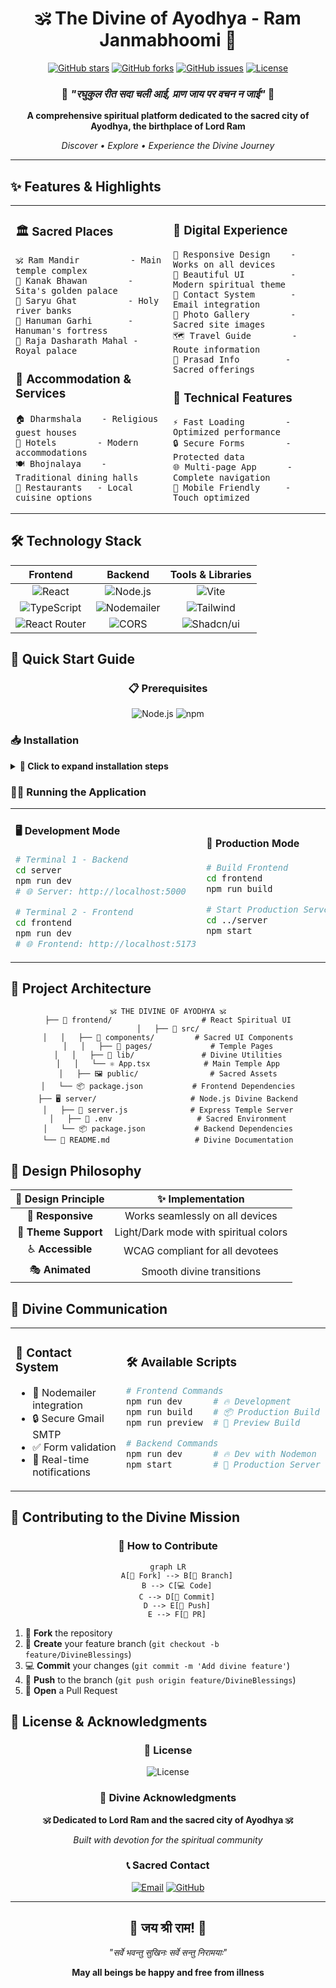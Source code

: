 <div align="center">

# 🕉️ The Divine of Ayodhya - Ram Janmabhoomi 🚩

[![GitHub stars](https://img.shields.io/github/stars/awnishkj/the-birth-place-of-RAM?style=for-the-badge&color=orange)](https://github.com/awnishkj/the-birth-place-of-RAM/stargazers)
[![GitHub forks](https://img.shields.io/github/forks/awnishkj/the-birth-place-of-RAM?style=for-the-badge&color=blue)](https://github.com/awnishkj/the-birth-place-of-RAM/network)
[![GitHub issues](https://img.shields.io/github/issues/awnishkj/the-birth-place-of-RAM?style=for-the-badge&color=red)](https://github.com/awnishkj/the-birth-place-of-RAM/issues)
[![License](https://img.shields.io/github/license/awnishkj/the-birth-place-of-RAM?style=for-the-badge&color=green)](LICENSE)

### 🙏 *"रघुकुल रीत सदा चली आई, प्राण जाय पर वचन न जाई"* 🙏

**A comprehensive spiritual platform dedicated to the sacred city of Ayodhya, the birthplace of Lord Ram**

*Discover • Explore • Experience the Divine Journey*

---

</div>

## ✨ Features & Highlights

<table>
<tr>
<td width="50%">

### 🏛️ **Sacred Places**
```
🕉️ Ram Mandir          - Main temple complex
🏰 Kanak Bhawan        - Sita's golden palace  
🌊 Saryu Ghat          - Holy river banks
🐒 Hanuman Garhi       - Hanuman's fortress
👑 Raja Dasharath Mahal - Royal palace
```

### 🏨 **Accommodation & Services**
```
🏠 Dharmshala    - Religious guest houses
🏨 Hotels        - Modern accommodations
🍽️ Bhojnalaya    - Traditional dining halls
🍴 Restaurants   - Local cuisine options
```

</td>
<td width="50%">

### 🎯 **Digital Experience**
```
📱 Responsive Design    - Works on all devices
🎨 Beautiful UI         - Modern spiritual theme
📧 Contact System       - Email integration
📸 Photo Gallery        - Sacred site images
🗺️ Travel Guide        - Route information
🎁 Prasad Info         - Sacred offerings
```

### 🔧 **Technical Features**
```
⚡ Fast Loading        - Optimized performance
🔒 Secure Forms        - Protected data
🌐 Multi-page App      - Complete navigation
📱 Mobile Friendly     - Touch optimized
```

</td>
</tr>
</table>

## 🛠️ Technology Stack

<div align="center">

| **Frontend** | **Backend** | **Tools & Libraries** |
|:---:|:---:|:---:|
| ![React](https://img.shields.io/badge/React-18-61DAFB?style=for-the-badge&logo=react&logoColor=white) | ![Node.js](https://img.shields.io/badge/Node.js-Express-339933?style=for-the-badge&logo=node.js&logoColor=white) | ![Vite](https://img.shields.io/badge/Vite-646CFF?style=for-the-badge&logo=vite&logoColor=white) |
| ![TypeScript](https://img.shields.io/badge/TypeScript-3178C6?style=for-the-badge&logo=typescript&logoColor=white) | ![Nodemailer](https://img.shields.io/badge/Nodemailer-Email-0F1419?style=for-the-badge&logo=maildotru&logoColor=white) | ![Tailwind](https://img.shields.io/badge/Tailwind-CSS-06B6D4?style=for-the-badge&logo=tailwindcss&logoColor=white) |
| ![React Router](https://img.shields.io/badge/React_Router-CA4245?style=for-the-badge&logo=react-router&logoColor=white) | ![CORS](https://img.shields.io/badge/CORS-Enabled-FF6B6B?style=for-the-badge) | ![Shadcn/ui](https://img.shields.io/badge/Shadcn/ui-000000?style=for-the-badge&logo=shadcnui&logoColor=white) |

</div>

## 🚀 Quick Start Guide

<div align="center">

### 📋 Prerequisites
![Node.js](https://img.shields.io/badge/Node.js-v18+-339933?style=flat-square&logo=node.js&logoColor=white)
![npm](https://img.shields.io/badge/npm-latest-CB3837?style=flat-square&logo=npm&logoColor=white)

</div>

### 📥 Installation

<details>
<summary><b>🔽 Click to expand installation steps</b></summary>

```bash
# 1️⃣ Clone the sacred repository
git clone https://github.com/awnishkj/the-birth-place-of-RAM.git
cd the-birth-place-of-RAM

# 2️⃣ Install Frontend Dependencies
cd frontend
npm install

# 3️⃣ Install Backend Dependencies  
cd ../server
npm install

# 4️⃣ Environment Setup
# Create .env file in server directory
echo "EMAIL_USER=your-email@gmail.com" > server/.env
echo "EMAIL_PASS=your-app-password" >> server/.env
```

</details>

### 🏃‍♂️ Running the Application

<table>
<tr>
<td width="50%">

#### 🖥️ **Development Mode**
```bash
# Terminal 1 - Backend
cd server
npm run dev
# 🌐 Server: http://localhost:5000

# Terminal 2 - Frontend  
cd frontend
npm run dev
# 🌐 Frontend: http://localhost:5173
```

</td>
<td width="50%">

#### 🚀 **Production Mode**
```bash
# Build Frontend
cd frontend
npm run build

# Start Production Server
cd ../server
npm start
```

</td>
</tr>
</table>

## 📁 Project Architecture

<div align="center">

```
🕉️ THE DIVINE OF AYODHYA 🕉️
├── 🎨 frontend/                    # React Spiritual UI
│   ├── 📱 src/
│   │   ├── 🧩 components/         # Sacred UI Components
│   │   ├── 📄 pages/             # Temple Pages
│   │   ├── 🔧 lib/               # Divine Utilities
│   │   └── ⚛️ App.tsx            # Main Temple App
│   ├── 🖼️ public/                # Sacred Assets
│   └── 📦 package.json           # Frontend Dependencies
├── 🖥️ server/                     # Node.js Divine Backend
│   ├── 🚀 server.js              # Express Temple Server
│   ├── 🔐 .env                   # Sacred Environment
│   └── 📦 package.json           # Backend Dependencies
└── 📖 README.md                   # Divine Documentation
```

</div>

## 🎨 Design Philosophy

<div align="center">

| **🎯 Design Principle** | **✨ Implementation** |
|:---:|:---:|
| 📱 **Responsive** | Works seamlessly on all devices |
| 🌙 **Theme Support** | Light/Dark mode with spiritual colors |
| ♿ **Accessible** | WCAG compliant for all devotees |
| 🎭 **Animated** | Smooth divine transitions |

</div>

## 📧 Divine Communication

<table>
<tr>
<td width="50%">

### 📮 **Contact System**
- 📧 Nodemailer integration
- 🔒 Secure Gmail SMTP
- ✅ Form validation
- 🔔 Real-time notifications

</td>
<td width="50%">

### 🛠️ **Available Scripts**
```bash
# Frontend Commands
npm run dev      # 🔥 Development
npm run build    # 📦 Production Build
npm run preview  # 👀 Preview Build

# Backend Commands  
npm run dev      # 🔥 Dev with Nodemon
npm start        # 🚀 Production Server
```

</td>
</tr>
</table>

## 🤝 Contributing to the Divine Mission

<div align="center">

### 🌟 **How to Contribute**

```mermaid
graph LR
    A[🍴 Fork] --> B[🌿 Branch]
    B --> C[💻 Code]
    C --> D[📝 Commit]
    D --> E[🚀 Push]
    E --> F[🔄 PR]
```

</div>

1. 🍴 **Fork** the repository
2. 🌿 **Create** your feature branch (`git checkout -b feature/DivineBlessings`)
3. 💻 **Commit** your changes (`git commit -m 'Add divine feature'`)
4. 🚀 **Push** to the branch (`git push origin feature/DivineBlessings`)
5. 🔄 **Open** a Pull Request

## 📜 License & Acknowledgments

<div align="center">

### 📄 **License**
![License](https://img.shields.io/badge/License-ISC-blue?style=for-the-badge)

### 🙏 **Divine Acknowledgments**

**🕉️ Dedicated to Lord Ram and the sacred city of Ayodhya 🕉️**

*Built with devotion for the spiritual community*

### 📞 **Sacred Contact**

[![Email](https://img.shields.io/badge/Email-ayodhyablossom%40gmail.com-D14836?style=for-the-badge&logo=gmail&logoColor=white)](mailto:ayodhyablossom@gmail.com)
[![GitHub](https://img.shields.io/badge/GitHub-awnishkj-181717?style=for-the-badge&logo=github&logoColor=white)](https://github.com/awnishkj)

---

<h2>🚩 जय श्री राम! 🚩</h2>

*"सर्वे भवन्तु सुखिनः सर्वे सन्तु निरामयाः"*

**May all beings be happy and free from illness**

</div>
